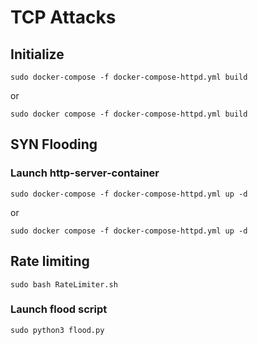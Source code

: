 # TCP Attacks
## Initialize
```
sudo docker-compose -f docker-compose-httpd.yml build
```
or
```
sudo docker compose -f docker-compose-httpd.yml build
```
## SYN Flooding
### Launch http-server-container
```
sudo docker-compose -f docker-compose-httpd.yml up -d
```
or
```
sudo docker compose -f docker-compose-httpd.yml up -d
```
## Rate limiting
```
sudo bash RateLimiter.sh 
```
### Launch flood script
```
sudo python3 flood.py 
```
